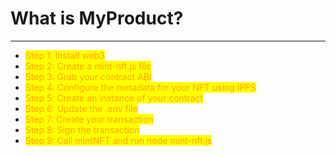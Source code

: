 # What is MyProduct?

****

* <mark style="color:orange;">Step 1: Install web3</mark>
* <mark style="color:orange;">Step 2: Create a mint-nft.js file</mark>
* <mark style="color:orange;">Step 3: Grab your contract ABI</mark>
* <mark style="color:orange;">Step 4: Configure the metadata for your NFT using IPFS</mark>
* <mark style="color:orange;">Step 5: Create an instance of your contract</mark>
* <mark style="color:orange;">Step 6: Update the .env file</mark>
* <mark style="color:orange;">Step 7: Create your transaction</mark>
* <mark style="color:orange;">Step 8: Sign the transaction</mark>
* <mark style="color:orange;">Step 9: Call mintNFT and run node mint-nft.js</mark>
